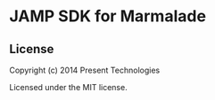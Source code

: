 # JAMP SDK for Marmalade

## License

Copyright (c) 2014 Present Technologies

Licensed under the MIT license.

